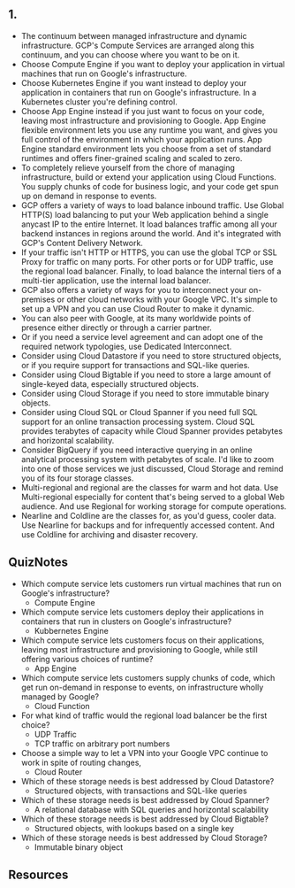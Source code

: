 ## 1. 

* The continuum between managed infrastructure and dynamic infrastructure. GCP's Compute Services are arranged along this continuum, and you can choose where you want to be on it.
* Choose Compute Engine if you want to deploy your application in virtual machines that run on Google's infrastructure. 
* Choose Kubernetes Engine if you want instead to deploy your application in containers that run on Google's infrastructure. In a Kubernetes cluster you're defining control. 
* Choose App Engine instead if you just want to focus on your code, leaving most infrastructure and provisioning to Google. App Engine flexible environment lets you use any runtime you want, and gives you full control of the environment in which your application runs. App Engine standard environment lets you choose from a set of standard runtimes and offers finer-grained scaling and scaled to zero. 
* To completely relieve yourself from the chore of managing infrastructure, build or extend your application using Cloud Functions. You supply chunks of code for business logic, and your code get spun up on demand in response to events. 
* GCP offers a variety of ways to load balance inbound traffic. Use Global HTTP(S) load balancing to put your Web application behind a single anycast IP to the entire Internet. It load balances traffic among all your backend instances in regions around the world. And it's integrated with GCP's Content Delivery Network. 
* If your traffic isn't HTTP or HTTPS, you can use the global TCP or SSL Proxy for traffic on many ports. For other ports or for UDP traffic, use the regional load balancer. Finally, to load balance the internal tiers of a multi-tier application, use the internal load balancer.
* GCP also offers a variety of ways for you to interconnect your on-premises or other cloud networks with your Google VPC. It's simple to set up a VPN and you can use Cloud Router to make it dynamic. 
* You can also peer with Google, at its many worldwide points of presence either directly or through a carrier partner. 
* Or if you need a service level agreement and can adopt one of the required network typologies, use Dedicated Interconnect.
* Consider using Cloud Datastore if you need to store structured objects, or if you require support for transactions and SQL-like queries. 
* Consider using Cloud Bigtable if you need to store a large amount of single-keyed data, especially structured objects. 
* Consider using Cloud Storage if you need to store immutable binary objects. 
* Consider using Cloud SQL or Cloud Spanner if you need full SQL support for an online transaction processing system. Cloud SQL provides terabytes of capacity while Cloud Spanner provides petabytes and horizontal scalability. 
* Consider BigQuery if you need interactive querying in an online analytical processing system with petabytes of scale. I'd like to zoom into one of those services we just discussed, Cloud Storage and remind you of its four storage classes.
* Multi-regional and regional are the classes for warm and hot data. Use Multi-regional especially for content that's being served to a global Web audience. And use Regional for working storage for compute operations. 
* Nearline and Coldline are the classes for, as you'd guess, cooler data. Use Nearline for backups and for infrequently accessed content. And use Coldline for archiving and disaster recovery.

## QuizNotes

* Which compute service lets customers run virtual machines that run on Google's infrastructure?
	* Compute Engine
* Which compute service lets customers deploy their applications in containers that run in clusters on Google's infrastructure?
	* Kubbernetes Engine
* Which compute service lets customers focus on their applications, leaving most infrastructure and provisioning to Google, while still offering various choices of runtime?
	* App Engine
* Which compute service lets customers supply chunks of code, which get run on-demand in response to events, on infrastructure wholly managed by Google?
	* Cloud Function
* For what kind of traffic would the regional load balancer be the first choice?
	* UDP Traffic
	* TCP traffic on arbitrary port numbers
* Choose a simple way to let a VPN into your Google VPC continue to work in spite of routing changes,
	* Cloud Router
* Which of these storage needs is best addressed by Cloud Datastore?
	* Structured objects, with transactions and SQL-like queries
* Which of these storage needs is best addressed by Cloud Spanner?
	* A relational database with SQL queries and horizontal scalability
* Which of these storage needs is best addressed by Cloud Bigtable?
	* Structured objects, with lookups based on a single key
* Which of these storage needs is best addressed by Cloud Storage?
	* Immutable binary object 
	
## Resources


